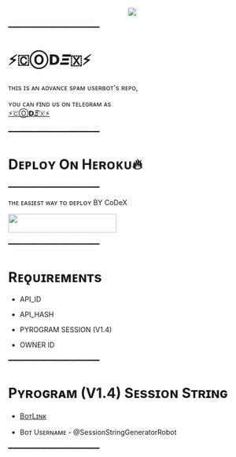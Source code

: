 <p align="center"><a href="https://t.me/Heart_Connection"><img src="https://graph.org/file/96827e441b7a879a6fe55.jpg"></a></p>

━━━━━━━━━━━━━━━━━━━━━━

# ⚡🇨Ⓞ𝗗𝜩🇽⚡
ᴛʜɪs ɪs ᴀɴ ᴀᴅᴠᴀɴᴄᴇ sᴘᴀᴍ ᴜsᴇʀʙᴏᴛ's ʀᴇᴘᴏ, 

ʏᴏᴜ ᴄᴀɴ ғɪɴᴅ ᴜs ᴏɴ ᴛᴇʟᴇɢʀᴀᴍ ᴀs  
[⚡🇨Ⓞ𝗗𝜩🇽⚡](https://t.me/Heart_Connection)

━━━━━━━━━━━━━━━━━━━━━━
# Dᴇᴘʟᴏʏ Oɴ Hᴇʀᴏᴋᴜ🔥
━━━━━━━━━━━━━━━━━━━━━━ 
        

ᴛʜᴇ ᴇᴀsɪᴇsᴛ ᴡᴀʏ ᴛᴏ ᴅᴇᴘʟᴏʏ BY CoDeX

<p align="left"><a href="https://dashboard.heroku.com/new?template=https://github.com/MrHacker5575/CoDeX-USERBOT"> <img src="https://img.shields.io/badge/Deploy%20To%20Heroku-cyan?style=for-the-badge&logo=heroku" width="220" height="38.45"/></a></p>
━━━━━━━━━━━━━━━━━━━━━━

# Rᴇǫᴜɪʀᴇᴍᴇɴᴛs

- API_ID

- API_HASH

- PYROGRAM SESSION (V1.4)

- OWNER ID

━━━━━━━━━━━━━━━━━━━━━━


# Pʏʀᴏɢʀᴀᴍ (V1.4) Sᴇssɪᴏɴ Sᴛʀɪɴɢ

- [BᴏᴛLɪɴᴋ](https://t.me/SessionStringGeneratorRobot)

- Bᴏᴛ Usᴇʀɴᴀᴍᴇ - @SessionStringGeneratorRobot

━━━━━━━━━━━━━━━━━━━━━━